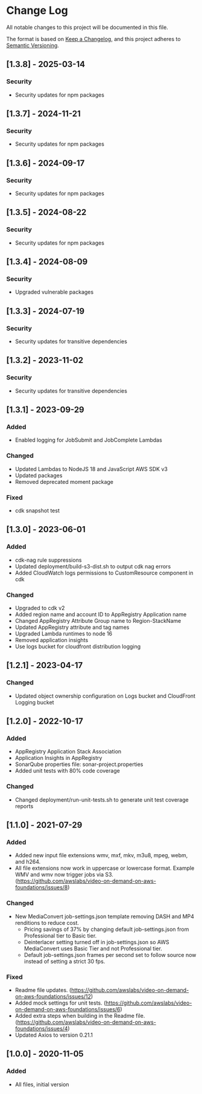 # Change Log

All notable changes to this project will be documented in this file.

The format is based on [Keep a Changelog](https://keepachangelog.com/en/1.0.0/),
and this project adheres to [Semantic Versioning](https://semver.org/spec/v2.0.0.html).

## [1.3.8] - 2025-03-14

### Security

- Security updates for npm packages

## [1.3.7] - 2024-11-21

### Security

- Security updates for npm packages

## [1.3.6] - 2024-09-17

### Security

- Security updates for npm packages

## [1.3.5] - 2024-08-22

### Security

- Security updates for npm packages

## [1.3.4] - 2024-08-09

### Security

- Upgraded vulnerable packages

## [1.3.3] - 2024-07-19

### Security

- Security updates for transitive dependencies

## [1.3.2] - 2023-11-02

### Security

- Security updates for transitive dependencies

## [1.3.1] - 2023-09-29

### Added

- Enabled logging for JobSubmit and JobComplete Lambdas

### Changed

- Updated Lambdas to NodeJS 18 and JavaScript AWS SDK v3
- Updated packages
- Removed deprecated moment package

### Fixed

- cdk snapshot test

## [1.3.0] - 2023-06-01

### Added

- cdk-nag rule suppressions
- Updated deployment/build-s3-dist.sh to output cdk nag errors
- Added CloudWatch logs permissions to CustomResource component in cdk

### Changed

- Upgraded to cdk v2
- Added region name and account ID to AppRegistry Application name
- Changed AppRegistry Attribute Group name to Region-StackName
- Updated AppRegistry attribute and tag names
- Upgraded Lambda runtimes to node 16
- Removed application insights
- Use logs bucket for cloudfront distribution logging

## [1.2.1] - 2023-04-17

### Changed

- Updated object ownership configuration on Logs bucket and CloudFront Logging bucket

## [1.2.0] - 2022-10-17

### Added

- AppRegistry Application Stack Association
- Application Insights in AppRegistry
- SonarQube properties file: sonar-project.properties
- Added unit tests with 80% code coverage

### Changed

- Changed deployment/run-unit-tests.sh to generate unit test coverage reports

## [1.1.0] - 2021-07-29

### Added

- Added new input file extensions wmv, mxf, mkv, m3u8, mpeg, webm, and h264.
- All file extensions now work in uppercase or lowercase format. Example WMV and wmv now trigger jobs via S3. (<https://github.com/awslabs/video-on-demand-on-aws-foundations/issues/8>)

### Changed

- New MediaConvert job-settings.json template removing DASH and MP4 renditions to reduce cost.
  - Pricing savings of 37% by changing default job-settings.json from Professional tier to Basic tier.
  - Deinterlacer setting turned off in job-settings.json so AWS MediaConvert uses Basic Tier and not Professional tier.
  - Default job-settings.json frames per second set to follow source now instead of setting a strict 30 fps.

### Fixed

- Readme file updates. (<https://github.com/awslabs/video-on-demand-on-aws-foundations/issues/12>)
- Added mock settings for unit tests. (<https://github.com/awslabs/video-on-demand-on-aws-foundations/issues/6>)
- Added extra steps when building in the Readme file. (<https://github.com/awslabs/video-on-demand-on-aws-foundations/issues/4>)
- Updated Axios to version 0.21.1

## [1.0.0] - 2020-11-05

### Added

- All files, initial version
